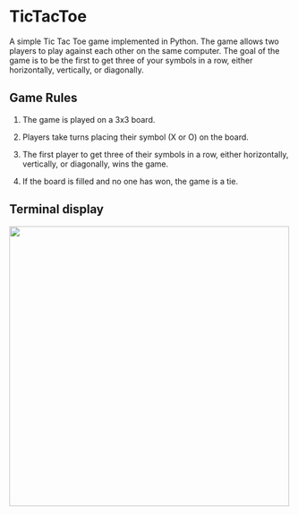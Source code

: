 # TicTacToe

A simple Tic Tac Toe game implemented in Python. The game allows two players to play against each other on the same computer. The goal of the game is to be the first to get three of your symbols in a row, either horizontally, vertically, or diagonally.

<h2>Game Rules</h2>

1. The game is played on a 3x3 board.

2. Players take turns placing their symbol (X or O) on the board. 

3. The first player to get three of their symbols in a row, either horizontally, vertically, or diagonally, wins the game. 

4. If the board is filled and no one has won, the game is a tie. 

<h2> Terminal display </h2>

<img src="https://i.gyazo.com/2d1c41cb57fc252cc5f37094b7e248c2.png" width="500">
